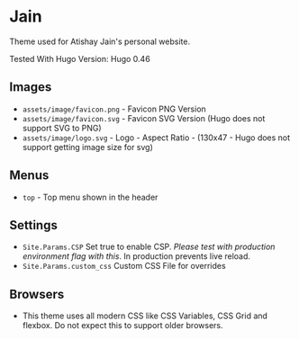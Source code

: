 Jain
=====

Theme used for Atishay Jain's personal website.

Tested With Hugo Version: Hugo 0.46

## Images
* `assets/image/favicon.png` - Favicon PNG Version
* `assets/image/favicon.svg` - Favicon SVG Version (Hugo does not support SVG to PNG)
* `assets/image/logo.svg` - Logo - Aspect Ratio - (130x47 - Hugo does not support getting image size for svg)

## Menus
* `top` - Top menu shown in the header

## Settings
* `Site.Params.CSP` Set true to enable CSP. *Please test with production environment flag with this*. In production prevents live reload.
* `Site.Params.custom_css` Custom CSS File for overrides

## Browsers

* This theme uses all modern CSS like CSS Variables, CSS Grid and flexbox. Do not expect this to support older browsers.
